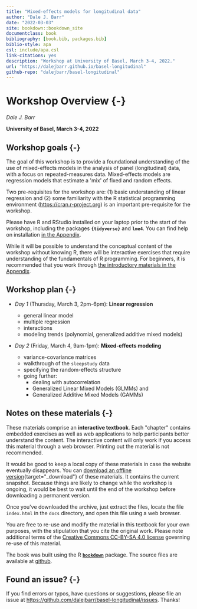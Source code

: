 ```yaml
--- 
title: "Mixed-effects models for longitudinal data"
author: "Dale J. Barr"
date: "2022-03-03"
site: bookdown::bookdown_site
documentclass: book
bibliography: [book.bib, packages.bib]
biblio-style: apa
csl: include/apa.csl
link-citations: yes
description: "Workshop at University of Basel, March 3-4, 2022."
url: "https://dalejbarr.github.io/basel-longitudinal"
github-repo: "dalejbarr/basel-longitudinal"
---
```




# Workshop Overview {-}

*Dale J. Barr*

**University of Basel, March 3-4, 2022**

## Workshop goals {-}

The goal of this workshop is to provide a foundational understanding of the use of mixed-effects models in the analysis of panel (longitudinal) data, with a focus on repeated-measures data. Mixed-effects models are regression models that estimate a 'mix' of fixed and random effects. 

Two pre-requisites for the workshop are: (1) basic understanding of linear regression and (2) some familiarity with the R statistical programming environment (https://cran.r-project.org) is an important pre-requisite for the workshop. 

Please have R and RStudio installed on your laptop prior to the start of the workshop, including the packages **`{tidyverse}`** and **`lme4`**. You can find help on installation [in the Appendix](installing-and-configuring-rrstudio.html).

While it will be possible to understand the conceptual content of the workshop without knowing R, there will be interactive exercises that require understanding of the fundamentals of R programming. For beginners, it is recommended that you work through [the introductory materials in the Appendix](coding-in-r-with-the-rstudio-ide.html).

## Workshop plan {-}

- *Day 1* (Thursday, March 3, 2pm-6pm): **Linear regression**
  - general linear model
  - multiple regression
  - interactions
  - modeling trends (polynomial, generalized additive mixed models)

- *Day 2* (Friday, March 4, 9am-1pm): **Mixed-effects modeling**
  - variance-covariance matrices
  - walkthrough of the `sleepstudy` data
  - specifying the random-effects structure
  - going further:
    - dealing with autocorrelation
    - Generalized Linear Mixed Models (GLMMs) and
    - Generalized Additive Mixed Models (GAMMs)

## Notes on these materials {-}

These materials comprise an **interactive textbook**. Each "chapter" contains embedded exercises as well as web applications to help participants better understand the content. The interactive content will only work if you access this material through a web browser. Printing out the material is not recommended. 

It would be good to keep a local copy of these materials in case the website eventually disappears. You can [download an offline version](basel-longitudinal.zip){target="_download"} of these materials. It contains the current snapshot. Because things are likely to change while the workshop is ongoing, it would be best to wait until the end of the workshop before downloading a permanent version.

Once you've downloaded the archive, just extract the files, locate the file `index.html` in the `docs` directory, and open this file using a web browser.

You are free to re-use and modify the material in this textbook for your own purposes, with the stipulation that you cite the original work. Please note additional terms of the [Creative Commons CC-BY-SA 4.0 license](https://creativecommons.org/licenses/by-sa/4.0/) governing re-use of this material.

The book was built using the R [**`bookdown`**](https://bookdown.org) package. The source files are available at [github](https://github.com/dalejbarr/basel-longitudinal).

## Found an issue? {-}

If you find errors or typos, have questions or suggestions, please file an issue at <https://github.com/dalejbarr/basel-longitudinal/issues>. Thanks!
